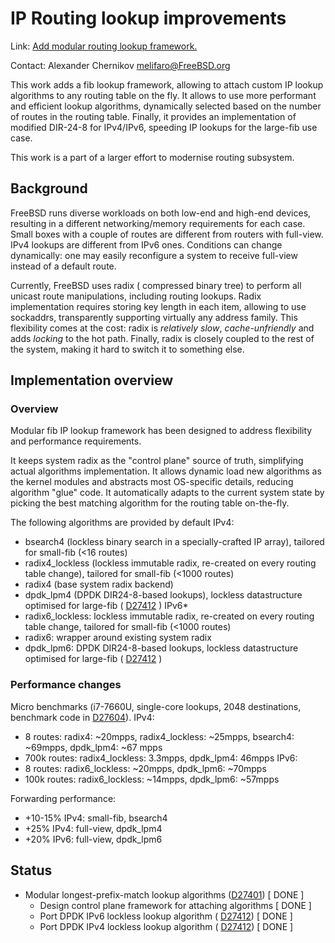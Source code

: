 # IP Routing lookup improvements

Link:	 [Add modular routing lookup framework.](https://reviews.freebsd.org/D27401)

Contact: Alexander Chernikov <melifaro@FreeBSD.org>  

This work adds a fib lookup framework, allowing to attach custom IP lookup algorithms to any routing table on the fly. It allows to use more performant and efficient lookup algorithms, dynamically selected based on the number of routes in the routing table. Finally, it provides an implementation of modified DIR-24-8 for IPv4/IPv6, speeding IP lookups for the large-fib use case.

This work is a part of a larger effort to modernise routing subsystem.

## Background

FreeBSD runs diverse workloads on both low-end and high-end devices, resulting in a different networking/memory requirements for each case.
Small boxes with a couple of routes are different from routers with full-view.
IPv4 lookups are different from IPv6 ones. 
Conditions can change dynamically: one may easily reconfigure a system to receive full-view instead of a default route.

Currently, FreeBSD uses radix ( compressed binary tree) to perform all unicast route manipulations, including routing lookups.
Radix implementation requires storing key length in each item, allowing to use sockaddrs, transparently supporting virtually any address family.
This flexibility comes at the cost: radix is *relatively slow*, *cache-unfriendly* and adds *locking* to the hot path.
Finally, radix is closely coupled to the rest of the system, making it hard to switch it to something else.

## Implementation overview

### Overview

Modular fib IP lookup framework has been designed to address flexibility and performance requirements.

It keeps system radix as the "control plane" source of truth, simplifying actual algorithms implementation.
It allows dynamic load new algorithms as the kernel modules and abstracts most OS-specific details, reducing algorithm "glue" code.
It automatically adapts to the current system state by picking the best matching algorithm for the routing table on-the-fly.

The following algorithms are provided by default
IPv4:
  * bsearch4 (lockless binary search in a specially-crafted IP array), tailored for small-fib (<16 routes)
  * radix4_lockless (lockless immutable radix, re-created on every routing table change), tailored for small-fib (<1000 routes)
  * radix4 (base system radix backend)
  * dpdk_lpm4 (DPDK DIR24-8-based lookups), lockless datastructure optimised for large-fib ( [D27412](https://reviews.freebsd.org/D27412) )
IPv6*
* radix6_lockless: lockless immutable radix, re-created on every routing table change, tailored for small-fib (<1000 routes)
* radix6: wrapper around existing system radix
* dpdk_lpm6: DPDK DIR24-8-based lookups, lockless datastructure optimised for large-fib ( [D27412](https://reviews.freebsd.org/D27412) )

### Performance changes

Micro benchmarks (i7-7660U, single-core lookups, 2048 destinations, benchmark code in [D27604](https://reviews.freebsd.org/D27604)).
IPv4:
  * 8 routes: radix4: ~20mpps, radix4_lockless: ~25mpps, bsearch4: ~69mpps, dpdk_lpm4: ~67 mpps
  * 700k routes: radix4_lockless: 3.3mpps, dpdk_lpm4: 46mpps
IPv6:
  * 8 routes: radix6_lockless: ~20mpps, dpdk_lpm6: ~70mpps
  * 100k routes: radix6_lockless: ~14mpps, dpdk_lpm6: ~57mpps

Forwarding performance:
  * +10-15% IPv4: small-fib, bsearch4
  * +25% IPv4: full-view, dpdk_lpm4
  * +20% IPv6: full-view, dpdk_lpm6

## Status

  * Modular longest-prefix-match lookup algorithms ([D27401](https://reviews.freebsd.org/D27401)) [ DONE ]
    * Design control plane framework for attaching algorithms [ DONE ]
    * Port DPDK IPv6 lockless lookup algorithm ( [D27412](https://reviews.freebsd.org/D27412)) [ DONE ]
    * Port DPDK IPv4 lockless lookup algorithm ( [D27412](https://reviews.freebsd.org/D27412)) [ DONE ]
